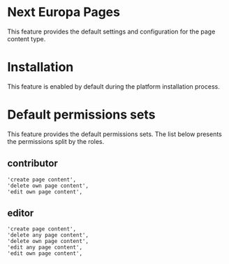 # Next Europa Pages
This feature provides the default settings and configuration for the page content type.

# Installation
This feature is enabled by default during the platform installation process.

# Default permissions sets
This feature provides the default permissions sets.
The list below presents the permissions split by the roles.

## contributor
    'create page content',
    'delete own page content',
    'edit own page content',

## editor
    'create page content',
    'delete any page content',
    'delete own page content',
    'edit any page content',
    'edit own page content',
